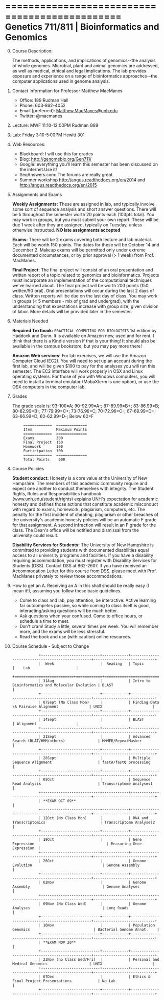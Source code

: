 ==============================================
Genetics 711/811 | Bioinformatics and Genomics
==============================================

0. Course Description:

    The methods, applications, and implications of genomics--the analysis of whole genomes. Microbial, plant and animal genomics are addressed, as well as medical, ethical and legal implications. The lab provides exposure and experience on a range of bioinformatics approaches--the computer applications used in genome analysis.

1. Contact Information for Professor Matthew MacManes

    - Office: 189 Rudman Hall
    - Phone: 603-862-4052
    - Email (preferred): Matthew.MacManes@unh.edu
    - Twitter: @macmanes

2. Lecture: MWF 11:10-12:00PM Rudman G89
3. Lab: Friday 3:10-5:00PM Hewitt 301
4. Web Resources:

    - Blackboard: I will use this for grades
    - Blog: http://genomebio.org/Gen711/
    - Google: everything you'll learn this semester has been discussed on the internet.Use it!
    - SeqAnswers.com: The forums are really great.
    - Summer workshop http://angus.readthedocs.org/en/2014 and http://angus.readthedocs.org/en/2015
5. Assignments and Exams
    
    **Weekly Assignments:** These are assigned in lab, and typically involve some sort of sequence analysis and short answer questions. There will be 5 throughout the semester worth 20 points each (100pts total). You may work in groups, but you must submit your own report. These will be due 1 week after they are assigned, typically on Tuesday, unless otherwise instructed. **NO late assignments accepted**

    **Exams:** There will be 2 exams covering both lecture and lab material. Each will be worth 150 points. The dates for these will be October 14 and December 2. Makeup exams will be permitted only under extreme documented circumstances, or by prior approval (> 1 week) from Prof. MacManes.

    **Final Project:** The final project will consist of an oral presentation and written report of a topic related to genomics and bioinformatics. Projects must incorporate an implementation of the computational techniques we've learned about. The final project will be worth 200 points (150 written/50 oral). Oral presentations will occur during the last 2 days of class. Written reports will be due on the last day of class. You may work in groups (< 5 members - mix of grad and undergrad), with the understanding that expectations increase with group size, given division of labor. More details will be provided later in the semester.

6. Materials Needed

    **Required Textbook:** ``PRACTICAL COMPUTING FOR BIOLOGISTS`` 1st edition by Haddock and Dunn. It is available on Amazon new, used and for rent. I think that there is a Kindle version if that is your thing! It should also be available in the campus bookstore, but you may pay more there!

    **Amazon Web services:** For lab exercises, we will use the Amazon Computer Cloud (EC2). You will need to set up an account during the first lab, and will be given $100 to pay for the analyses you will run this semester. The EC2 interface will work properly in OSX and Linux operating systems. For those of you with Windows computers, you will need to install a terminal emulator (MobaXterm is one option), or use the OSX computers in the computer lab.

7. Grades

    The grade scale is: 93-100=A; 90-92.99=A-; 87-89.99=B+; 83-86.99=B; 80-82.99=B-; 77-79.99=C+; 73-76.99=C; 70-72.99=C-; 67-69.99=D+; 63-66.99=D; 60-62.99=D-; Below 60=F

            =============  ==============  
            Item           Maximum Points    
            =============  ==============  
            Exams          300 
            Final Project  150 
            Homework       100  
            Participation  100  
            =============  ============== 
            Total Points    600


8. Course Policies

    **Student conduct:** Honesty is a core value at the University of New Hampshire.  The members of this academic community require and expect one another to conduct themselves with integrity.  The Student Rights, Rules and Responsibilities handbook (www.unh.edu/student/rights) explains UNH's expectation for academic honesty and defines those actions that constitute academic misconduct with regard to exams, homework, plagiarism, computers, etc.  The penalty for the first incident of cheating, plagiarism or other breaches of the university's academic honesty policies will be an automatic F grade for that assignment.  A second infraction will result in an F grade for the class.  The Dean's office will be notified and dismissal from the university could result.

    **Disability Services for Students:** The University of New Hampshire is committed to providing students with documented disabilities equal access to all university programs and facilities.  If you have a disability requiring accommodation, you must register with Disability Services for Students (DSS).  Contact DSS at 862-2607.  If you have received an Accommodation Letter for this course from DSS, please meet with Prof. MacManes privately to review those accommodations.

9. How to get an A. Receiving an A in this shall should be really easy (I mean it!), assuming you follow these basic guidelines.

    - Come to class and lab, pay attention, be interactive: Active learning far outcompetes passive, so while coming to class itself is good, interacting/asking questions will be much better.
    - Ask questions when your confused. Come to office hours, or schedule a time to meet.
    - Don't cram! Study a little, several times per week. You will remember more, and the exams will be less stressful.
    - Read the book and use (with caution) online resources.

10. Course Schedule - Subject to Change

    
                    +---------------------------+------------+-------------------------------------------------+----------------------------+
                    |  Week                     |  Reading   | Topic                                           |    Lab                     |
                    +===========================+============+=================================================+============================+
                    | 31Aug                     |            | Intro to Bioinformatics and Molecular Evolution | BLAST                      |
                    +---------------------------+------------+-------------------------------------------------+----------------------------+
                    | 07Sept (No Class Mon)     |            | Finding Data \& Pairwise Alignment              | UNIX                       |
                    +---------------------------+------------+-------------------------------------------------+----------------------------+
                    | 14Sept                    |            | BLAST                                           | Alignment                  |
                    +---------------------------+------------+-------------------------------------------------+----------------------------+
                    | 21Sept                    |            | Advanced Search (BLAT/HMM/others)               | HMMER/RepeatMasker         |
                    +---------------------------+------------+-------------------------------------------------+----------------------------+
                    | 28Sept                    |            | Multiple Sequence Alignment                     | fastA/fastQ processing     |
                    +---------------------------+------------+-------------------------------------------------+----------------------------+
                    | 05Oct                     |            | Sequence Read Analysis                          | Transcriptome Analyses1    |
                    +---------------------------+------------+-------------------------------------------------+----------------------------+
                    | **EXAM OCT 09**                                                                                                       |
                    +---------------------------+------------+-------------------------------------------------+----------------------------+
                    | 12Oct (No Class Mon)      |            | RNA and Transcriptomics                         | Transcriptome Analyses2    |
                    +---------------------------+------------+-------------------------------------------------+----------------------------+
                    | 19Oct                     |            | Gene Expression                                 | Measuring Gene Expression  |
                    +---------------------------+------------+-------------------------------------------------+----------------------------+
                    | 26Oct                     |            | Genome Evolution                                | Genome Assembly            |
                    +---------------------------+------------+-------------------------------------------------+----------------------------+
                    | 02Nov                     |            | Genome Assembly                                 | Genome Analyses            |
                    +---------------------------+------------+-------------------------------------------------+----------------------------+
                    | 09Nov (No Class Wed)      |            | Genome Analyses                                 | Long Reads                 |
                    +---------------------------+------------+-------------------------------------------------+----------------------------+
                    | 16Nov                     |            | Population Genomics                             | Bacterial Genome Annot.    |
                    +---------------------------+------------+-------------------------------------------------+----------------------------+
                    | **EXAM NOV 20**                                                                                                       |
                    +---------------------------+------------+-------------------------------------------------+----------------------------+
                    | 23Nov (no Class Wed/Fri)  |            | Personal and Medical Genomics                   | UNIX                       |
                    +---------------------------+------------+-------------------------------------------------+----------------------------+
                    | 07Dec                     |            | Ethics & Final Project Presentations            | No Lab                     |
                    +---------------------------+------------+-------------------------------------------------+----------------------------+
            
    
    




